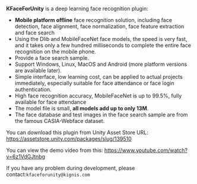 
**KFaceForUnity** is a deep learning face recognition plugin:

- **Mobile platform offline** face recognition solution, including face detection, face alignment, face normalization, face feature extraction and face search 
- Using the Dlib and MobileFaceNet face models, the speed is very fast, and it takes only a few hundred milliseconds to complete the entire face recognition on the mobile phone. 
- Provide a face search sample. 
- Support Windows, Linux, MacOS and Android (more platform versions are available later). 
- Simple interface, low learning cost, can be applied to actual projects immediately, especially suitable for face attendance or face login authentication. 
- High face recognition accuracy, MobileFaceNet is up to 99.5%, fully available for face attendance 
- The model file is small, **all models add up to only 13M**. 
- The face database and test images in the face search sample are from the famous CASIA-Webface dataset.

You can download this plugin from Unity Asset Store URL: https://assetstore.unity.com/packages/slug/139510

You can view the demo video from this: https://www.youtube.com/watch?v=6z1VdGJtnbg

If you have any problem during development, please contact:`kfaceforunity@kignis.com`
